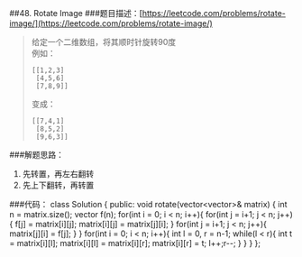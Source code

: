 ##48. Rotate Image
###题目描述：[https://leetcode.com/problems/rotate-image/](https://leetcode.com/problems/rotate-image/)
> 给定一个二维数组，将其顺时针旋转90度    
> 例如：
> 
>     [[1,2,3]
>      [4,5,6]
>      [7,8,9]]
> 变成：
> 
>     [[7,4,1]
>      [8,5,2]
>      [9,6,3]]

###解题思路：
1. 先转置，再左右翻转
2. 先上下翻转，再转置

###代码：
	class Solution {
	public:
	    void rotate(vector<vector<int>>& matrix) {
	        int n = matrix.size();
	        vector<int> f(n);
	        for(int i = 0; i < n; i++){
	            for(int j = i+1; j < n; j++){
	                f[j] = matrix[i][j];
	                matrix[i][j] = matrix[j][i];
	            }
	            for(int j = i+1; j < n; j++){
	                matrix[j][i] = f[j];
	            }
	        }
	        for(int i = 0; i < n; i++){
	            int l = 0, r = n-1;
	            while(l < r){
	                int t = matrix[i][l];
	                matrix[i][l] = matrix[i][r];
	                matrix[i][r] = t;
	                l++;r--;
	            }
	        }
	    }
	};